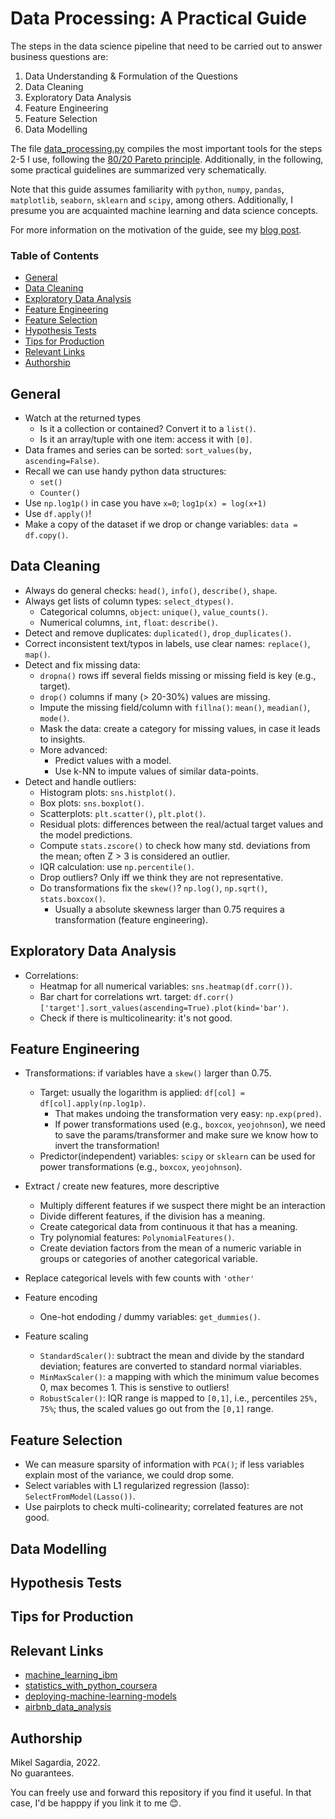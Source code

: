 # Data Processing: A Practical Guide

The steps in the data science pipeline that need to be carried out to answer business questions are:

1. Data Understanding & Formulation of the Questions
2. Data Cleaning
3. Exploratory Data Analysis
4. Feature Engineering
5. Feature Selection
6. Data Modelling

The file [data_processing.py](data_processing.py) compiles the most important tools for the steps 2-5 I use, following the [80/20 Pareto principle](https://en.wikipedia.org/wiki/Pareto_principle). Additionally, in the following, some practical guidelines are summarized very schematically.

Note that this guide assumes familiarity with `python`, `numpy`, `pandas`, `matplotlib`, `seaborn`, `sklearn` and `scipy`, among others. Additionally, I presume you are acquainted machine learning and data science concepts.

For more information on the motivation of the guide, see my [blog post](https://mikelsagardia.io/blog/data-processing-guide.html).

### Table of Contents

- [General](#general)
- [Data Cleaning](#Data-Cleaning)
- [Exploratory Data Analysis](#Exploratory-Data-Analysis)
- [Feature Engineering](#Feature-Engineering)
- [Feature Selection](#Feature-Selection)
- [Hypothesis Tests](#Hypothesis-Tests)
- [Tips for Production](#Tips-for-Production)
- [Relevant Links](#Relevant-Links)
- [Authorship](#Authorship)


## General

- Watch at the returned types
	- Is it a collection or contained? Convert it to a `list()`.
	- Is it an array/tuple with one item: access it with `[0]`.
- Data frames and series can be sorted: `sort_values(by, ascending=False)`.
- Recall we can use handy python data structures:
	- `set()`
	- `Counter()`
- Use `np.log1p()` in case you have `x=0`; `log1p(x) = log(x+1)`
- Use `df.apply()`!
- Make a copy of the dataset if we drop or change variables: `data = df.copy()`.

## Data Cleaning

- Always do general checks: `head()`, `info()`, `describe()`, `shape`.
- Always get lists of column types: `select_dtypes()`.
	- Categorical columns, `object`: `unique()`, `value_counts()`.
	- Numerical columns, `int`, `float`: `describe()`.
- Detect and remove duplicates: `duplicated()`, `drop_duplicates()`.
- Correct inconsistent text/typos in labels, use clear names: `replace()`, `map()`.
- Detect and fix missing data: 
	- `dropna()` rows iff several fields missing or missing field is key (e.g., target).
	- `drop()` columns if many (> 20-30%) values are missing. 
	- Impute the missing field/column with `fillna()`: `mean()`, `meadian()`, `mode()`.
	- Mask the data: create a category for missing values, in case it leads to insights.
	- More advanced:
		- Predict values with a model.
		- Use k-NN to impute values of similar data-points.
- Detect and handle outliers:
	- Histogram plots: `sns.histplot()`.
	- Box plots: `sns.boxplot()`.
	- Scatterplots: `plt.scatter()`, `plt.plot()`.
	- Residual plots: differences between the real/actual target values and the model predictions.
	- Compute `stats.zscore()` to check how many std. deviations from the mean; often Z > 3 is considered an outlier.
	- IQR calculation: use `np.percentile()`.
	- Drop outliers? Only iff we think they are not representative.
	- Do transformations fix the `skew()`? `np.log()`, `np.sqrt()`, `stats.boxcox()`.
		- Usually a absolute skewness larger than 0.75 requires a transformation (feature engineering).

## Exploratory Data Analysis

- Correlations:
	- Heatmap for all numerical variables: `sns.heatmap(df.corr())`.
	- Bar chart for correlations wrt. target: `df.corr()['target'].sort_values(ascending=True).plot(kind='bar')`.
	- Check if there is multicolinearity: it's not good.


## Feature Engineering

- Transformations: if variables have a `skew()` larger than 0.75.
	- Target: usually the logarithm is applied: `df[col] = df[col].apply(np.log1p)`.
		- That makes undoing the transformation very easy: `np.exp(pred)`.
		- If power transformations used (e.g., `boxcox`, `yeojohnson`), we need to save the params/transformer and make sure we know how to invert the transformation!
	- Predictor(independent) variables: `scipy` or `sklearn` can be used for power transformations (e.g., `boxcox`, `yeojohnson`). 
- Extract / create new features, more descriptive
	- Multiply different features if we suspect there might be an interaction
	- Divide different features, if the division has a meaning.
	- Create categorical data from continuous it that has a meaning.
	- Try polynomial features: `PolynomialFeatures()`.
	- Create deviation factors from the mean of a numeric variable in groups or categories of another categorical variable. 

- Replace categorical levels with few counts with `'other'`

- Feature encoding
	- One-hot endoding / dummy variables: `get_dummies()`.
- Feature scaling
	- `StandardScaler()`: subtract the mean and divide by the standard deviation; features are converted to standard normal viariables.
	- `MinMaxScaler()`: a mapping with which the minimum value becomes 0, max becomes 1. This is senstive to outliers!
	- `RobustScaler()`: IQR range is mapped to `[0,1]`, i.e., percentiles `25%, 75%`; thus, the scaled values go out from the `[0,1]` range.

## Feature Selection

- We can measure sparsity of information with `PCA()`; if less variables explain most of the variance, we could drop some.
- Select variables with L1 regularized regression (lasso): `SelectFromModel(Lasso())`.
- Use pairplots to check multi-colinearity; correlated features are not good.

## Data Modelling



## Hypothesis Tests



## Tips for Production



## Relevant Links

- [machine_learning_ibm](https://github.com/mxagar/machine_learning_ibm)
- [statistics_with_python_coursera](https://github.com/mxagar/statistics_with_python_coursera)
- [deploying-machine-learning-models](https://github.com/mxagar/deploying-machine-learning-models)
- [airbnb_data_analysis](https://github.com/mxagar/airbnb_data_analysis)

## Authorship

Mikel Sagardia, 2022.  
No guarantees.

You can freely use and forward this repository if you find it useful. In that case, I'd be happpy if you link it to me :blush:.
